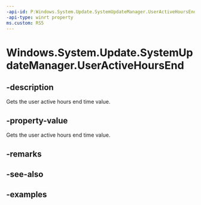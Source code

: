 ```yaml
---
-api-id: P:Windows.System.Update.SystemUpdateManager.UserActiveHoursEnd
-api-type: winrt property
ms.custom: RS5
---
```


<!-- Property syntax.
public TimeSpan UserActiveHoursEnd { get; }
-->

# Windows.System.Update.SystemUpdateManager.UserActiveHoursEnd

## -description
Gets the user active hours end time value.

## -property-value
Gets the user active hours end time value.

## -remarks

## -see-also

## -examples

